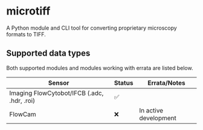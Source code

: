 # microtiff
A Python module and CLI tool for converting proprietary microscopy formats to TIFF.

## Supported data types
Both supported modules and modules working with errata are listed below.

| Sensor | Status | Errata/Notes |
| --- | --- | --- |
| Imaging FlowCytobot/IFCB (.adc, .hdr, .roi) | :white_check_mark: | |
| FlowCam | :x: | In active development |

